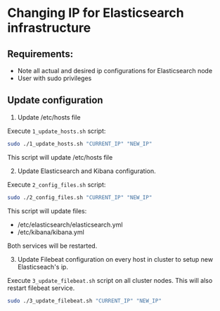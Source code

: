 # Changing IP for Elasticsearch infrastructure

## Requirements:

- Note all actual and desired ip configurations for Elasticsearch node
- User with sudo privileges

## Update configuration

1. Update /etc/hosts file

Execute `1_update_hosts.sh` script:

  ```bash
  sudo ./1_update_hosts.sh "CURRENT_IP" "NEW_IP"
  ```

  This script will update /etc/hosts file

2. Update Elasticsearch and Kibana configuration.

Execute `2_config_files.sh` script:

```bash
sudo ./2_config_files.sh "CURRENT_IP" "NEW_IP"
```

This script will update files:

- /etc/elasticsearch/elasticsearch.yml
- /etc/kibana/kibana.yml

Both services will be restarted.

3. Update Filebeat configuration on every host in cluster to setup new Elasticseach's ip.

 Execute `3_update_filebeat.sh` script on all cluster nodes.
 This will also restart filebeat service.

```bash
sudo ./3_update_filebeat.sh "CURRENT_IP" "NEW_IP"
```
